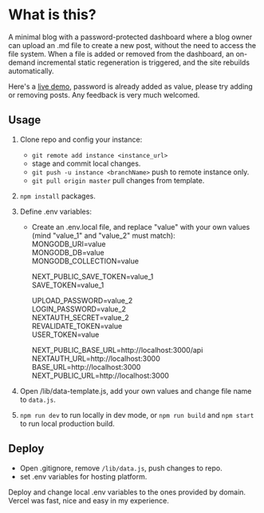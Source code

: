 # What is this? 
A minimal blog with a password-protected dashboard where a blog owner can upload an .md file 
to create a new post, without the need to access the file system. When a file is added or 
removed from the dashboard, an on-demand incremental static regeneration is triggered, and the site 
rebuilds automatically. 

Here's a [live demo](https://blog-d.vercel.app), password is already added as value, please
try adding or removing posts. Any feedback is very much welcomed.

## Usage

1. Clone repo and config your instance:
    - `git remote add instance <instance_url>`
    - stage and commit local changes.
    - `git push -u instance <branchName>` push to remote instance only. 
    - `git pull origin master` pull changes from template. 
2. `npm install` packages. 
3. Define .env variables:
    - Create an .env.local file, and replace "value" with your own values (mind "value_1" and "value_2" must match):  
        MONGODB_URI=value  
        MONGODB_DB=value  
        MONGODB_COLLECTION=value  

        NEXT_PUBLIC_SAVE_TOKEN=value_1  
        SAVE_TOKEN=value_1  

        UPLOAD_PASSWORD=value_2  
        LOGIN_PASSWORD=value_2  
        NEXTAUTH_SECRET=value_2  
        REVALIDATE_TOKEN=value  
        USER_TOKEN=value  

        NEXT_PUBLIC_BASE_URL=http://localhost:3000/api  
        NEXTAUTH_URL=http://localhost:3000  
        BASE_URL=http://localhost:3000  
        NEXT_PUBLIC_URL=http://localhost:3000  

4. Open /lib/data-template.js, add your own values and change file name to `data.js`. 
5. `npm run dev` to run locally in dev mode, or `npm run build` and `npm start` to run local production build.

## Deploy

- Open .gitignore, remove `/lib/data.js`, push changes to repo.
- set .env variables for hosting platform. 

Deploy and change local .env variables to the ones provided by domain. Vercel was fast, nice and easy in my experience. 



